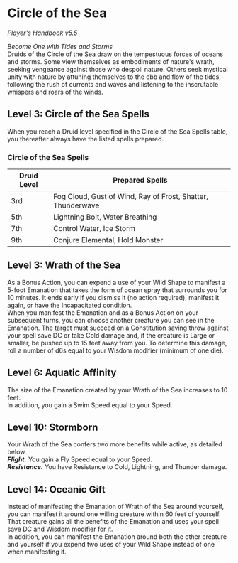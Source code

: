 # Circle of the Sea
*Player's Handbook v5.5*  

*Become One with Tides and Storms*  
Druids of the Circle of the Sea draw on the tempestuous forces of oceans and storms. Some view themselves as embodiments of nature's wrath, seeking vengeance against those who despoil nature. Others seek mystical unity with nature by attuning themselves to the ebb and flow of the tides, following the rush of currents and waves and listening to the inscrutable whispers and roars of the winds.

## Level 3: Circle of the Sea Spells
When you reach a Druid level specified in the Circle of the Sea Spells table, you thereafter always have the listed spells prepared.
### Circle of the Sea Spells
| Druid Level | Prepared Spells                                             |
|-------------|-------------------------------------------------------------|
| 3rd         | Fog Cloud, Gust of Wind, Ray of Frost, Shatter, Thunderwave |
| 5th         | Lightning Bolt, Water Breathing                             |
| 7th         | Control Water, Ice Storm                                    |
| 9th         | Conjure Elemental, Hold Monster                             |

## Level 3: Wrath of the Sea
As a Bonus Action, you can expend a use of your Wild Shape to manifest a 5-foot Emanation that takes the form of ocean spray that surrounds you for 10 minutes. It ends early if you dismiss it (no action required), manifest it again, or have the Incapacitated condition.  
When you manifest the Emanation and as a Bonus Action on your subsequent turns, you can choose another creature you can see in the Emanation. The target must succeed on a Constitution saving throw against your spell save DC or take Cold damage and, if the creature is Large or smaller, be pushed up to 15 feet away from you. To determine this damage, roll a number of d6s equal to your Wisdom modifier (minimum of one die).

## Level 6: Aquatic Affinity
The size of the Emanation created by your Wrath of the Sea increases to 10 feet.  
In addition, you gain a Swim Speed equal to your Speed.

## Level 10: Stormborn
Your Wrath of the Sea confers two more benefits while active, as detailed below.  
***Flight.*** You gain a Fly Speed equal to your Speed.  
***Resistance.*** You have Resistance to Cold, Lightning, and Thunder damage.

## Level 14: Oceanic Gift
Instead of manifesting the Emanation of Wrath of the Sea around yourself, you can manifest it around one willing creature within 60 feet of yourself. That creature gains all the benefits of the Emanation and uses your spell save DC and Wisdom modifier for it.  
In addition, you can manifest the Emanation around both the other creature and yourself if you expend two uses of your Wild Shape instead of one when manifesting it.
